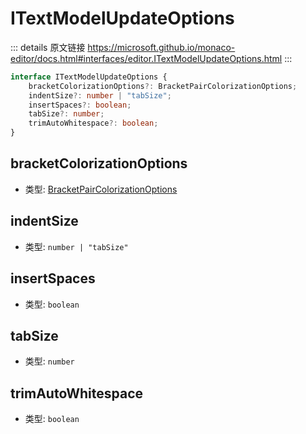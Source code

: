 # ITextModelUpdateOptions

<backTop />
        
::: details 原文链接
https://microsoft.github.io/monaco-editor/docs.html#interfaces/editor.ITextModelUpdateOptions.html
:::

```ts
interface ITextModelUpdateOptions {
    bracketColorizationOptions?: BracketPairColorizationOptions;
    indentSize?: number | "tabSize";
    insertSpaces?: boolean;
    tabSize?: number;
    trimAutoWhitespace?: boolean;
}
```

## bracketColorizationOptions
- 类型: [BracketPairColorizationOptions](/api/editor/BracketPairColorizationOptions.md)
## indentSize
- 类型: `number | "tabSize"`
## insertSpaces
- 类型: `boolean`
## tabSize
- 类型: `number`
## trimAutoWhitespace
- 类型: `boolean`